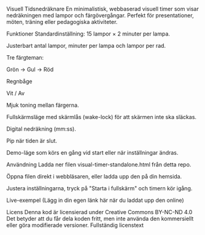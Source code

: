 Visuell Tidsnedräknare
En minimalistisk, webbaserad visuell timer som visar nedräkningen med lampor och färgövergångar. Perfekt för presentationer, möten, träning eller pedagogiska aktiviteter.

Funktioner
Standardinställning: 15 lampor × 2 minuter per lampa.

Justerbart antal lampor, minuter per lampa och lampor per rad.

Tre färgteman:

Grön → Gul → Röd

Regnbåge

Vit / Av

Mjuk toning mellan färgerna.

Fullskärmsläge med skärmlås (wake-lock) för att skärmen inte ska släckas.

Digital nedräkning (mm:ss).

Pip när tiden är slut.

Demo-läge som körs en gång vid start eller när inställningar ändras.

Användning
Ladda ner filen visual-timer-standalone.html från detta repo.

Öppna filen direkt i webbläsaren, eller ladda upp den på din hemsida.

Justera inställningarna, tryck på "Starta i fullskärm" och timern kör igång.

Live-exempel
(Lägg in din egen länk här när du laddat upp den online)

Licens
Denna kod är licensierad under Creative Commons BY-NC-ND 4.0
Det betyder att du får dela koden fritt, men inte använda den kommersiellt eller göra modifierade versioner.
Fullständig licenstext

